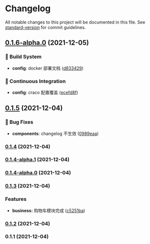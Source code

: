 # Changelog

All notable changes to this project will be documented in this file. See [standard-version](https://github.com/conventional-changelog/standard-version) for commit guidelines.

## [0.1.6-alpha.0](https://github.com/lumengxin/react-ts-ds/compare/v0.1.5...v0.1.6-alpha.0) (2021-12-05)

### 👷 Build System

- **config**: docker 部署文档 ([d833429](https://github.com/lumengxin/react-ts-ds/commit/d833429))

### 🔧 Continuous Integration

- **config**: craco 配置覆盖 ([ecefd8f](https://github.com/lumengxin/react-ts-ds/commit/ecefd8f))

## [0.1.5](https://github.com/lumengxin/react-ts-ds/compare/v0.1.4...v0.1.5) (2021-12-04)

### 🐛 Bug Fixes

- **components**: changelog 不生效 ([0989eaa](https://github.com/lumengxin/react-ts-ds/commit/0989eaa))

### [0.1.4](https://github.com/lumengxin/react-ts-ds/compare/v0.1.4-alpha.1...v0.1.4) (2021-12-04)

### [0.1.4-alpha.1](https://github.com/lumengxin/react-ts-ds/compare/v0.1.4-alpha.0...v0.1.4-alpha.1) (2021-12-04)

### [0.1.4-alpha.0](https://github.com/lumengxin/react-ts-ds/compare/v0.1.3...v0.1.4-alpha.0) (2021-12-04)

### [0.1.3](https://github.com/lumengxin/react-ts-ds/compare/v0.1.2...v0.1.3) (2021-12-04)

### Features

- **business:** 购物车模块完成 ([c5251ba](https://github.com/lumengxin/react-ts-ds/commit/c5251ba97728a8897db0f4277bcd5a4b47fd8b6f))

### [0.1.2](https://github.com/lumengxin/react-ts-ds/compare/v0.1.1...v0.1.2) (2021-12-04)

### 0.1.1 (2021-12-04)
